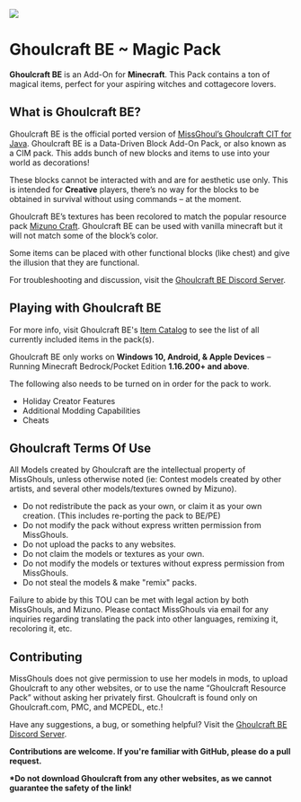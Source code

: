<p align="left"><img src="https://media.discordapp.net/attachments/684063304678637666/873986111763021865/stable_pack_icon.png"></p>

# Ghoulcraft BE ~ Magic Pack

**Ghoulcraft BE** is an Add-On for **Minecraft**. This Pack contains a ton of magical items, perfect for your aspiring witches and cottagecore lovers.

## What is Ghoulcraft BE?

Ghoulcraft BE is the official ported version of [MissGhoul’s Ghoulcraft CIT for Java](https://ghoulcraft.com/). Ghoulcraft BE is a Data-Driven Block Add-On Pack, or also known as a CIM pack. This adds bunch of new blocks and items to use into your world as decorations!

These blocks cannot be interacted with and are for aesthetic use only. This is intended for **Creative** players, there’s no way for the blocks to be obtained in survival without using commands – at the moment.

Ghoulcraft BE’s textures has been recolored to match the popular resource pack [Mizuno Craft](https://bit.ly/3dPTLu6). Ghoulcraft BE can be used with vanilla minecraft but it will not match some of the block’s color.

Some items can be placed with other functional blocks (like chest) and give the illusion that they are functional.

For troubleshooting and discussion, visit the [Ghoulcraft BE Discord Server](https://discord.gg/3QSE4mDqQd).

## Playing with Ghoulcraft BE

For more info, visit Ghoulcraft BE's [Item Catalog](https://ghoulcraft.com/bedrock-catalog) to see the list of all currently included items in the pack(s).

Ghoulcraft BE only works on **Windows 10, Android, & Apple Devices** – Running Minecraft Bedrock/Pocket Edition **1.16.200+ and above**.

The following also needs to be turned on in order for the pack to work.
- Holiday Creator Features
- Additional Modding Capabilities
- Cheats

## Ghoulcraft Terms Of Use

All Models created by Ghoulcraft are the intellectual property of MissGhouls,
unless otherwise noted (ie: Contest models created by other artists, and several
other models/textures owned by Mizuno). 

- Do not redistribute the pack as your own, or claim it as your own creation. (This includes re-porting the pack to BE/PE)
- Do not modify the pack without express written permission from MissGhouls. 
- Do not upload the packs to any websites.
- Do not claim the models or textures as your own.
- Do not modify the models or textures without express permission from MissGhouls. 
- Do not steal the models & make "remix" packs.

Failure to abide by this TOU can be met with legal action by both MissGhouls, and Mizuno. Please contact MissGhouls via email for any inquiries regarding translating the pack into other languages, remixing it, recoloring it, etc.

## Contributing

MissGhouls does not give permission to use her models in mods, to upload Ghoulcraft to any other websites, or to use the name “Ghoulcraft Resource Pack” without asking her privately first. Ghoulcraft is found only on Ghoulcraft.com, PMC, and MCPEDL, etc.!

Have any suggestions, a bug, or something helpful? Visit the [Ghoulcraft BE Discord Server](https://discord.gg/3QSE4mDqQd).

**Contributions are welcome. If you're familiar with GitHub, please do a pull request.**

**\*Do not download Ghoulcraft from any other websites, as we cannot guarantee the safety of the link!**